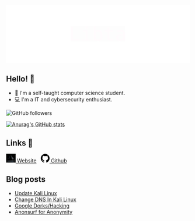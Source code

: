 ![Libta](https://raw.githubusercontent.com/libta-io/libta-io/main/images/banner.png)

## Hello! 👋

- 💼 I'm a self-taught computer science student.
- 💻 I'm a IT and cybersecurity enthusiast.

![GitHub followers](https://img.shields.io/github/followers/libta-io?style=social)

[![Anurag's GitHub stats](https://github-readme-stats.vercel.app/api?username=libta-io)](https://github.com/anuraghazra/github-readme-stats)

## Links 🔗

[![](https://raw.githubusercontent.com/libta-io/libta-io.github.io/main/assets/images/website.png) Website](https://libta-io.github.io) &nbsp;
[![](https://raw.githubusercontent.com/libta-io/libta-io.github.io/main/assets/images/github.png) Github](https://github.com/libta-io)

## Blog posts
<!-- BLOG-POST-LIST:START -->
- [Update Kali Linux](https://libta-io.github.io/kali%20linux/update-kali-linux/)
- [Change DNS In Kali Linux](https://libta-io.github.io/kali%20linux/hacking/change-dns-kali-linux/)
- [Google Dorks/Hacking](https://libta-io.github.io/hacking/google-dorks/)
- [Anonsurf for Anonymity](https://libta-io.github.io/hacking/kali%20linux/anonsurf-for-anonymity/)
<!-- BLOG-POST-LIST:END -->
